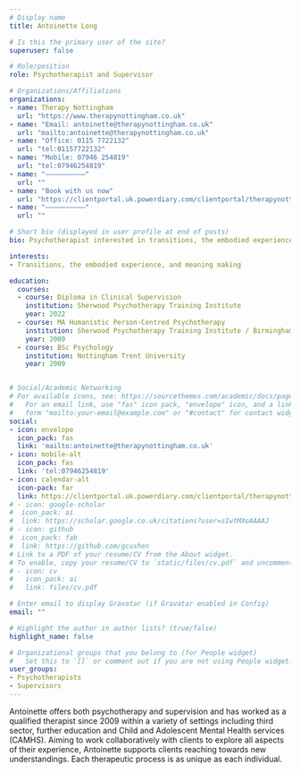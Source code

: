 ```yaml
---
# Display name
title: Antoinette Long

# Is this the primary user of the site?
superuser: false

# Role/position
role: Psychotherapist and Supervisor

# Organizations/Affiliations
organizations:
- name: Therapy Nottingham
  url: "https://www.therapynottingham.co.uk"
- name: "Email: antoinette@therapynottingham.co.uk"
  url: "mailto:antoinette@therapynottingham.co.uk"
- name: "Office: 0115 7722132"
  url: "tel:01157722132"
- name: "Mobile: 07946 254819"
  url: "tel:07946254819"
- name: "––––––––––"
  url: ""
- name: "Book with us now"
  url: "https://clientportal.uk.powerdiary.com/clientportal/therapynottingham"
- name: "––––––––––"
  url: ""

# Short bio (displayed in user profile at end of posts)
bio: Psychotherapist interested in transitions, the embodied experience, and meaning making

interests:
- Transitions, the embodied experience, and meaning making

education:
  courses:
  - course: Diploma in Clinical Supervision
    institution: Sherwood Psychotherapy Training Institute
    year: 2022
  - course: MA Humanistic Person-Centred Psychotherapy
    institution: Sherwood Psychotherapy Training Institute / Birmingham University
    year: 2009
  - course: BSc Psychology
    institution: Nottingham Trent University
    year: 2009


# Social/Academic Networking
# For available icons, see: https://sourcethemes.com/academic/docs/page-builder/#icons
#   For an email link, use "fas" icon pack, "envelope" icon, and a link in the
#   form "mailto:your-email@example.com" or "#contact" for contact widget.
social:
- icon: envelope
  icon_pack: fas
  link: 'mailto:antoinette@therapynottingham.co.uk'
- icon: mobile-alt
  icon_pack: fas
  link: 'tel:07946254819'
- icon: calendar-alt
  icon-pack: far
  link: https://clientportal.uk.powerdiary.com/clientportal/therapynottingham
# - icon: google-scholar
#  icon_pack: ai
#  link: https://scholar.google.co.uk/citations?user=sIwtMXoAAAAJ
# - icon: github
#  icon_pack: fab
#  link: https://github.com/gcushen
# Link to a PDF of your resume/CV from the About widget.
# To enable, copy your resume/CV to `static/files/cv.pdf` and uncomment the lines below.
# - icon: cv
#   icon_pack: ai
#   link: files/cv.pdf

# Enter email to display Gravatar (if Gravatar enabled in Config)
email: ""

# Highlight the author in author lists? (true/false)
highlight_name: false

# Organizational groups that you belong to (for People widget)
#   Set this to `[]` or comment out if you are not using People widget.
user_groups:
- Psychotherapists
- Supervisors
---
```


Antoinette offers both psychotherapy and supervision and has worked as a qualified therapist since 2009 within a variety of settings including third sector, further education and Child and Adolescent Mental Health services (CAMHS).
Aiming to work collaboratively with clients to explore all aspects of their experience, Antoinette supports clients reaching towards new understandings. Each therapeutic process is as unique as each individual.